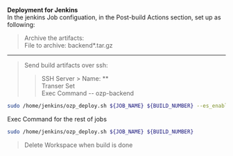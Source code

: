 **Deployment for Jenkins**    
In the jenkins Job configuation, in the Post-build Actions section, set up as following:  

> Archive the artifacts:    
File to archive: backend*.tar.gz  

---

> Send build artifacts over ssh:
>> SSH Server > Name: **    
>> Transer Set    
Exec Command -- ozp-backend
````bash
sudo /home/jenkins/ozp_deploy.sh ${JOB_NAME} ${BUILD_NUMBER} --es_enabled=True
````

Exec Command for the rest of jobs
````bash
sudo /home/jenkins/ozp_deploy.sh ${JOB_NAME} ${BUILD_NUMBER}
````


> Delete Workspace when build is done    
